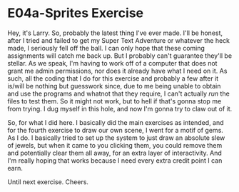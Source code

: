 # E04a-Sprites Exercise

Hey, it's Larry.
So, probably the latest thing I've ever made.  I'll be honest, after I tried and failed to get my Super Text Adventure
or whatever the heck made, I seriously fell off the ball.  I can only hope that these coming assignments will
catch me back up.
But I probably can't guarantee they'll be stellar.  As we speak, I'm having to work off of a computer that does not
grant me admin permissions, nor does it already have what I need on it.  As such, all the coding that I do for this
exercise and probably a few after it is/will be nothing but guesswork since, due to me being unable to obtain and use
the programs and whatnot that they require, I can't actually *run* the files to test them.  So it might not work,
but to hell if that's gonna stop me from trying.  I dug myself in this hole, and now I'm gonna try to claw out of it.

So, for what I did here.  I basically did the main exercises as intended, and for the fourth exercise to draw our own
scene, I went for a motif of gems.  As I do.  I basically tried to set up the system to just draw an absolute slew of
jewels, but when it came to you clicking them, you could remove them and potentially clear them all away, for an extra
layer of interactivity.  And I'm really hoping that works because I need every extra credit point I can earn.

Until next exercise.  Cheers.